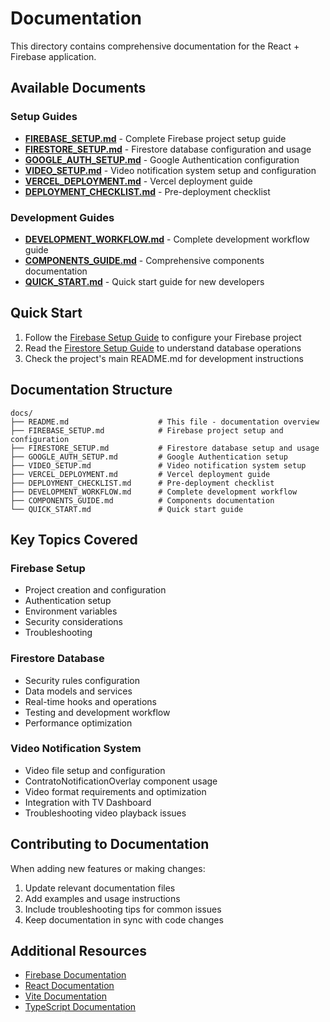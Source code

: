 # Documentation

This directory contains comprehensive documentation for the React + Firebase application.

## Available Documents

### Setup Guides
- **[FIREBASE_SETUP.md](./FIREBASE_SETUP.md)** - Complete Firebase project setup guide
- **[FIRESTORE_SETUP.md](./FIRESTORE_SETUP.md)** - Firestore database configuration and usage
- **[GOOGLE_AUTH_SETUP.md](./GOOGLE_AUTH_SETUP.md)** - Google Authentication configuration
- **[VIDEO_SETUP.md](./VIDEO_SETUP.md)** - Video notification system setup and configuration
- **[VERCEL_DEPLOYMENT.md](./VERCEL_DEPLOYMENT.md)** - Vercel deployment guide
- **[DEPLOYMENT_CHECKLIST.md](./DEPLOYMENT_CHECKLIST.md)** - Pre-deployment checklist

### Development Guides
- **[DEVELOPMENT_WORKFLOW.md](./DEVELOPMENT_WORKFLOW.md)** - Complete development workflow guide
- **[COMPONENTS_GUIDE.md](./COMPONENTS_GUIDE.md)** - Comprehensive components documentation
- **[QUICK_START.md](./QUICK_START.md)** - Quick start guide for new developers

## Quick Start

1. Follow the [Firebase Setup Guide](./FIREBASE_SETUP.md) to configure your Firebase project
2. Read the [Firestore Setup Guide](./FIRESTORE_SETUP.md) to understand database operations
3. Check the project's main README.md for development instructions

## Documentation Structure

```
docs/
├── README.md                    # This file - documentation overview
├── FIREBASE_SETUP.md            # Firebase project setup and configuration
├── FIRESTORE_SETUP.md           # Firestore database setup and usage
├── GOOGLE_AUTH_SETUP.md         # Google Authentication setup
├── VIDEO_SETUP.md               # Video notification system setup
├── VERCEL_DEPLOYMENT.md         # Vercel deployment guide
├── DEPLOYMENT_CHECKLIST.md      # Pre-deployment checklist
├── DEVELOPMENT_WORKFLOW.md      # Complete development workflow
├── COMPONENTS_GUIDE.md          # Components documentation
└── QUICK_START.md               # Quick start guide
```

## Key Topics Covered

### Firebase Setup
- Project creation and configuration
- Authentication setup
- Environment variables
- Security considerations
- Troubleshooting

### Firestore Database
- Security rules configuration
- Data models and services
- Real-time hooks and operations
- Testing and development workflow
- Performance optimization

### Video Notification System
- Video file setup and configuration
- ContratoNotificationOverlay component usage
- Video format requirements and optimization
- Integration with TV Dashboard
- Troubleshooting video playback issues

## Contributing to Documentation

When adding new features or making changes:
1. Update relevant documentation files
2. Add examples and usage instructions
3. Include troubleshooting tips for common issues
4. Keep documentation in sync with code changes

## Additional Resources

- [Firebase Documentation](https://firebase.google.com/docs)
- [React Documentation](https://react.dev)
- [Vite Documentation](https://vitejs.dev)
- [TypeScript Documentation](https://www.typescriptlang.org/docs)
